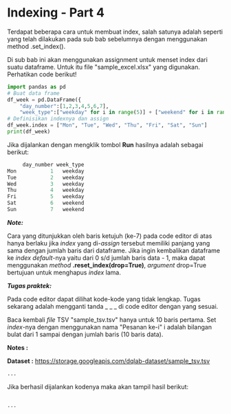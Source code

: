 # Indexing - Part 4

Terdapat beberapa cara untuk membuat index, salah satunya adalah seperti yang telah dilakukan pada sub bab sebelumnya dengan menggunakan method .set_index().

Di sub bab ini akan menggunakan assignment untuk menset index dari suatu dataframe. Untuk itu file "sample_excel.xlsx" yang digunakan. Perhatikan code berikut!

```python
import pandas as pd
# Buat data frame
df_week = pd.DataFrame({
	"day_number":[1,2,3,4,5,6,7],
	"week_type":["weekday" for i in range(5)] + ["weekend" for i in range(2)]})
# Definisikan indexnya dan assign
df_week.index = ["Mon", "Tue", "Wed", "Thu", "Fri", "Sat", "Sun"]
print(df_week)
```

Jika dijalankan dengan mengklik tombol **Run** hasilnya adalah sebagai berikut:
```python
     day_number week_type
Mon           1   weekday
Tue           2   weekday
Wed           3   weekday
Thu           4   weekday
Fri           5   weekday
Sat           6   weekend
Sun           7   weekend
```

_**Note:**_

Cara yang ditunjukkan oleh baris ketujuh (ke-7) pada code editor di atas hanya berlaku jika _index_ yang di-_assign_ tersebut memiliki panjang yang sama dengan jumlah baris dari dataframe.
Jika ingin kembalikan dataframe ke _index default_-nya yaitu dari 0 s/d jumlah baris data - 1, maka dapat menggunakan _method_ **.reset_index(drop=True)**, _argument_ drop=True bertujuan untuk menghapus _index_ lama. 
 

_**Tugas praktek:**_

Pada code editor dapat dilihat kode-kode yang tidak lengkap. Tugas sekarang adalah mengganti tanda _ _ _ di code editor dengan yang sesuai. 

Baca kembali _file_ TSV "sample_tsv.tsv" hanya untuk 10 baris pertama. Set _index_-nya dengan menggunakan nama "Pesanan ke-i" i adalah bilangan bulat dari 1 sampai dengan jumlah baris (10 baris data).

**Notes :**

**Dataset :** https://storage.googleapis.com/dqlab-dataset/sample_tsv.tsv

```python
...


```

Jika berhasil dijalankan kodenya maka akan tampil hasil berikut:
```python

...
````
